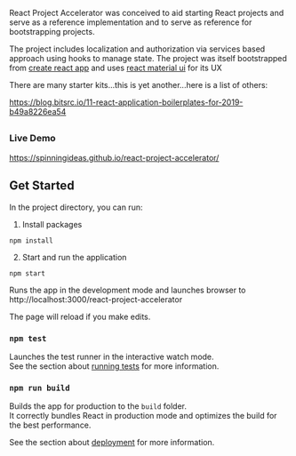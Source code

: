 React Project Accelerator was conceived to aid starting React projects and serve as a reference implementation and to serve as reference for bootstrapping projects.

The project includes localization and authorization via services based approach using hooks to manage state. The project was itself bootstrapped from [create react app](https://reactjs.org/docs/create-a-new-react-app.html) and uses [react material ui](https://material-ui.com/) for its UX

There are many starter kits...this is yet another...here is a list of others:

https://blog.bitsrc.io/11-react-application-boilerplates-for-2019-b49a8226ea54

##

### Live Demo

https://spinningideas.github.io/react-project-accelerator/

## Get Started

In the project directory, you can run:

1. Install packages

`npm install`

2. Start and run the application

`npm start`

Runs the app in the development mode and launches browser to http://localhost:3000/react-project-accelerator

The page will reload if you make edits.

### `npm test`

Launches the test runner in the interactive watch mode.<br />
See the section about [running tests](https://facebook.github.io/create-react-app/docs/running-tests) for more information.

### `npm run build`

Builds the app for production to the `build` folder.<br />
It correctly bundles React in production mode and optimizes the build for the best performance.

See the section about [deployment](https://facebook.github.io/create-react-app/docs/deployment) for more information.
